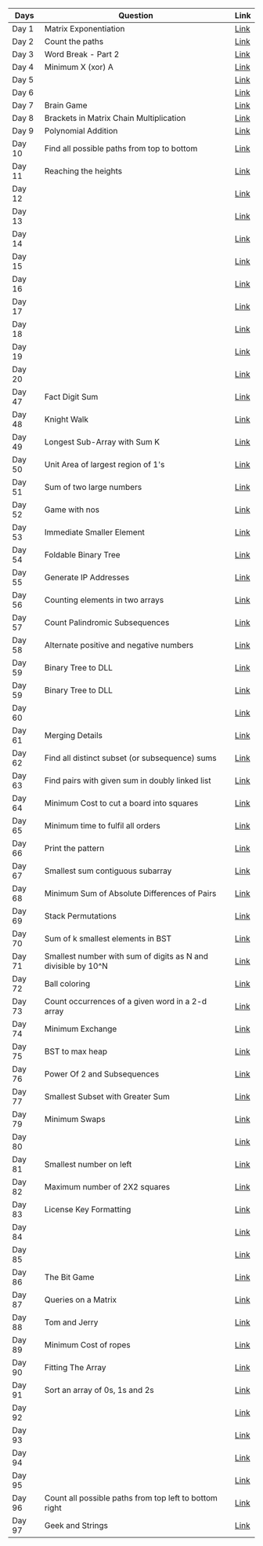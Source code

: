 | Days   | Question  | Link |
|---|---|---|
| Day 1  | Matrix Exponentiation  | [Link](https://practice.geeksforgeeks.org/problems/matrix-exponentiation2711/1)  |
| Day 2  | Count the paths  | [Link](https://practice.geeksforgeeks.org/problems/count-the-paths4332/1)  |
| Day 3  | Word Break - Part 2   | [Link](https://practice.geeksforgeeks.org/problems/word-break-part-23249/1)  | 
| Day 4  | Minimum X (xor) A   | [Link](https://practice.geeksforgeeks.org/problems/x-xor-a-is-minimum-and-set-bits-in-x-b/1)  | 
| Day 5  |    | [Link]()  | 
| Day 6  |    | [Link]()  | 
| Day 7  | Brain Game    | [Link](https://practice.geeksforgeeks.org/problems/brain-game1742/1)  | 
| Day 8  | Brackets in Matrix Chain Multiplication     | [Link](https://practice.geeksforgeeks.org/problems/brackets-in-matrix-chain-multiplication1024/1)  | 
| Day 9  | Polynomial Addition    | [Link](https://practice.geeksforgeeks.org/problems/polynomial-addition/1)  | 
| Day 10 | Find all possible paths from top to bottom    | [Link](https://practice.geeksforgeeks.org/problems/find-all-possible-paths-from-top-to-bottom/1)  | 
| Day 11 |  Reaching the heights  | [Link](https://practice.geeksforgeeks.org/problems/reaching-the-heights1921/1)  | 
| Day 12 |    | [Link]()  | 
| Day 13  |    | [Link]()  | 
| Day 14 |    | [Link]()  | 
| Day 15 |    | [Link]()  | 
| Day 16 |    | [Link]()  | 
| Day 17  |    | [Link]()  | 
| Day 18  |    | [Link]()  | 
| Day 19  |    | [Link]()  | 
| Day 20  |    | [Link]()  | 
| Day 47  |  Fact Digit Sum  | [Link](https://practice.geeksforgeeks.org/problems/fact-digit-sum4125/1)  | 
| Day 48  | Knight Walk  | [Link](https://practice.geeksforgeeks.org/problems/knight-walk4521/1)  | 
| Day 49  |  Longest Sub-Array with Sum K  | [Link](https://practice.geeksforgeeks.org/problems/longest-sub-array-with-sum-k0809/1)  | 
| Day 50  | Unit Area of largest region of 1's   | [Link](https://practice.geeksforgeeks.org/problems/length-of-largest-region-of-1s-1587115620/1)  | 
| Day 51  | Sum of two large numbers   | [Link](https://practice.geeksforgeeks.org/problems/sum-of-numbers-or-number1219/1)  | 
| Day 52  | Game with nos   | [Link](https://practice.geeksforgeeks.org/problems/game-with-nos3123/1)  | 
| Day 53  | Immediate Smaller Element | [Link](https://practice.geeksforgeeks.org/problems/immediate-smaller-element1142/1)  | 
| Day 54  | Foldable Binary Tree   | [Link](https://practice.geeksforgeeks.org/problems/foldable-binary-tree/1)  | 
| Day 55  |  Generate IP Addresses  | [Link](https://practice.geeksforgeeks.org/problems/generate-ip-addresses/1)  | 
| Day 56  | Counting elements in two arrays   | [Link](https://practice.geeksforgeeks.org/problems/counting-elements-in-two-arrays/1)  | 
| Day 57  |  Count Palindromic Subsequences  | [Link](https://practice.geeksforgeeks.org/problems/count-palindromic-subsequences/1)  | 
| Day 58  |  Alternate positive and negative numbers  | [Link](https://practice.geeksforgeeks.org/problems/array-of-alternate-ve-and-ve-nos1401/1)  | 
| Day 59  | Binary Tree to DLL   | [Link](https://practice.geeksforgeeks.org/problems/binary-tree-to-dll/1)  | 
| Day 59  | Binary Tree to DLL   | [Link](https://practice.geeksforgeeks.org/problems/binary-tree-to-dll/1)  | 
| Day 60  |    | [Link]()  | 
| Day 61  | Merging Details   | [Link](https://practice.geeksforgeeks.org/problems/merging-details/1)  | 
| Day 62  |  Find all distinct subset (or subsequence) sums  | [Link](https://practice.geeksforgeeks.org/problems/find-all-distinct-subset-or-subsequence-sums4424/1)  | 
| Day 63  |  Find pairs with given sum in doubly linked list  | [Link](https://practice.geeksforgeeks.org/problems/find-pairs-with-given-sum-in-doubly-linked-list/1)  | 
| Day 64  | Minimum Cost to cut a board into squares | [Link](https://practice.geeksforgeeks.org/problems/minimum-cost-to-cut-a-board-into-squares/1)  | 
| Day 65  | Minimum time to fulfil all orders | [Link](https://practice.geeksforgeeks.org/problems/minimum-time-to-fulfil-all-orders/1)  | 
| Day 66  | Print the pattern | [Link](https://practice.geeksforgeeks.org/problems/print-the-pattern1025/1)  | 
| Day 67  | Smallest sum contiguous subarray | [Link](https://practice.geeksforgeeks.org/problems/smallest-sum-contiguous-subarray/1)  | 
| Day 68  | Minimum Sum of Absolute Differences of Pairs | [Link](https://practice.geeksforgeeks.org/problems/minimum-sum-of-absolute-differences-of-pairs/1)  | 
| Day 69  | Stack Permutations | [Link](https://practice.geeksforgeeks.org/problems/stack-permutations/1)  | 
| Day 70  | Sum of k smallest elements in BST | [Link](https://practice.geeksforgeeks.org/problems/sum-of-k-smallest-elements-in-bst3029/1)  | 
| Day 71  | Smallest number with sum of digits as N and divisible by 10^N | [Link](https://practice.geeksforgeeks.org/problems/smallest-number-with-sum-of-digits-as-n-and-divisible-by-10n4032/1)  | 
| Day 72 | Ball coloring | [Link](https://practice.geeksforgeeks.org/problems/ball-coloring3450/1)  | 
| Day 73  | Count occurrences of a given word in a 2-d array | [Link](https://practice.geeksforgeeks.org/problems/count-occurences-of-a-given-word-in-a-2-d-array/1)  |
| Day 74  | Minimum Exchange | [Link](https://practice.geeksforgeeks.org/problems/distributing-question-papers2513/1)  | 
| Day 75  | BST to max heap | [Link](https://practice.geeksforgeeks.org/problems/bst-to-max-heap/1)  | 
| Day 76  | Power Of 2 and Subsequences | [Link](https://practice.geeksforgeeks.org/problems/power-of-2-and-subsequences0759/1)  | 
| Day 77  | Smallest Subset with Greater Sum | [Link](https://practice.geeksforgeeks.org/problems/smallest-subset-with-greater-sum/1)  | 
| Day 79  | Minimum Swaps | [Link](https://practice.geeksforgeeks.org/problems/minimum-swaps-1649134975/1)  | 
| Day 80  |  | [Link]()  | 
| Day 81  | Smallest number on left | [Link](https://practice.geeksforgeeks.org/problems/smallest-number-on-left3403/1)  | 
| Day 82  |  Maximum number of 2X2 squares  | [Link](https://practice.geeksforgeeks.org/problems/maximum-number-of-22-squares/1)  | 
| Day 83  | License Key Formatting  | [Link](https://practice.geeksforgeeks.org/problems/license-key-formatting/1)  | 
| Day 84  |  | [Link]()  | 
| Day 85  |  | [Link]()  | 
| Day 86  | The Bit Game  | [Link](https://practice.geeksforgeeks.org/problems/the-bit-game2313/1)  | 
| Day 87  | Queries on a Matrix | [Link](https://practice.geeksforgeeks.org/problems/queries-on-a-matrix0443/1)  | 
| Day 88  | Tom and Jerry | [Link](https://practice.geeksforgeeks.org/problems/tom-and-jerry1325/1)  | 
| Day 89  | Minimum Cost of ropes | [Link](https://practice.geeksforgeeks.org/problems/minimum-cost-of-ropes-1587115620/1)  | 
| Day 90  | Fitting The Array | [Link](https://practice.geeksforgeeks.org/problems/fitting-the-array1514/1)  | 
| Day 91  | Sort an array of 0s, 1s and 2s | [Link](https://practice.geeksforgeeks.org/problems/sort-an-array-of-0s-1s-and-2s4231/1)  | 
| Day 92  |  | [Link]()  | 
| Day 93  |  | [Link]()  | 
| Day 94  |  | [Link]()  | 
| Day 95  |  | [Link]()  | 
| Day 96  | Count all possible paths from top left to bottom right | [Link](https://practice.geeksforgeeks.org/problems/count-all-possible-paths-from-top-left-to-bottom-right3011/1)  | 
| Day 97  | Geek and Strings | [Link](https://practice.geeksforgeeks.org/problems/geek-and-strings3030/1)  | 